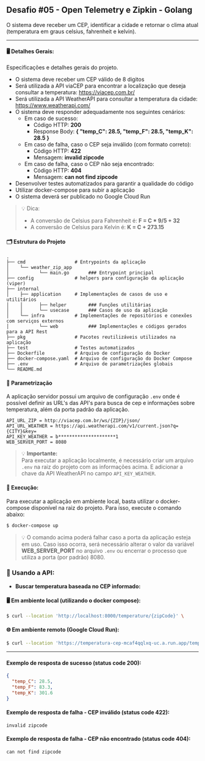 ## Desafio #05 - Open Telemetry e Zipkin - Golang

O sistema deve receber um CEP, identificar a cidade e retornar o clima atual (temperatura em graus celsius, fahrenheit e kelvin).

---
#### 🖥️ Detalhes Gerais:

Especificações e detalhes gerais do projeto. 
- O sistema deve receber um CEP válido de 8 digitos
- Será utilizada a API viaCEP para encontrar a localização que deseja consultar a temperatura: https://viacep.com.br/
- Será utilizada a API WeatherAPI para consultar a temperatura da cidade: https://www.weatherapi.com/
- O sistema deve responder adequadamente nos seguintes cenários:
  - Em caso de sucesso:
    - Código HTTP: **200**
    - Response Body: **{ "temp_C": 28.5, "temp_F": 28.5, "temp_K": 28.5 }**
  - Em caso de falha, caso o CEP seja inválido (com formato correto):
    - Código HTTP: **422**
    - Mensagem: **invalid zipcode**
  - Em caso de falha, caso o CEP não seja encontrado:
    -  Código HTTP: **404**
    - Mensagem: **can not find zipcode**
- Desenvolver testes automatizados para garantir a qualidade do código
- Utilizar docker-compose para subir a aplicação
- O sistema deverá ser publicado no Google Cloud Run

> 💡 Dica:<br/>
> - A conversão de Celsius para Fahrenheit é: **F = C * 9/5 + 32**
> - A conversão de Celsius para Kelvin é: **K = C + 273.15**

#### 🗂️ Estrutura do Projeto
    .
    ├── cmd                  # Entrypoints da aplicação
    │    └── weather_zip_app
    │           └── main.go       ### Entrypoint principal
    ├── config               # helpers para configuração da aplicação (viper)
    ├── internal
    │    ├── application     # Implementações de casos de uso e utilitários
    │    │      ├── helper        ### Funções utilitárias
    │    │      └── usecase       ### Casos de uso da aplicação
    │    └── infra           # Implementações de repositórios e conexões com serviços externos
    │           └── web           ### Implementações e códigos gerados para a API Rest
    ├── pkg                  # Pacotes reutilizáveis utilizados na aplicação
    ├── test                 # Testes automatizados
    ├── Dockerfile           # Arquivo de configuração do Docker
    ├── docker-compose.yaml  # Arquivo de configuração do Docker Compose
    ├── .env                 # Arquivo de parametrizações globais
    └── README.md

#### 🧭 Parametrização
A aplicação servidor possui um arquivo de configuração `.env` onde é possível definir as URL's das API's para busca de cep e informações sobre temperatura, além da porta padrão da aplicação.

```
API_URL_ZIP = http://viacep.com.br/ws/{ZIP}/json/
API_URL_WEATHER = https://api.weatherapi.com/v1/current.json?q={CITY}&key=
API_KEY_WEATHER = b*********************1
WEB_SERVER_PORT = 8080
```

> 💡 **Importante:**<br/>
> Para executar a aplicação localmente, é necessário criar um arquivo `.env` na raiz do projeto com as informações acima. E adicionar a chave da API WeatherAPI no campo `API_KEY_WEATHER`.

#### 🚀 Execução:
Para executar a aplicação em ambiente local, basta utilizar o docker-compose disponível na raiz do projeto. Para isso, execute o comando abaixo:
```bash
$ docker-compose up
```

> 💡 O comando acima poderá falhar caso a porta da aplicação esteja em uso. Caso isso ocorra, será necessário alterar o valor da variável **WEB_SERVER_PORT** no arquivo `.env` ou encerrar o processo que utiliza a porta (por padrão) 8080.

### 📝 Usando a API:

- **Buscar temperatura baseada no CEP informado:**

#### 🖥️ Em ambiente local (utilizando o docker compose):
```bash
$ curl --location 'http://localhost:8000/temperature/{zipCode}' \
```

#### 🌐 Em ambiente remoto (Google Cloud Run):
```bash
$ curl --location 'https://temperatura-cep-mcaf4qqlxq-uc.a.run.app/temperature/{zipCode}' \
```
---
#### Exemplo de resposta de sucesso (status code 200):
```json
{
  "temp_C": 28.5,
  "temp_F": 83.3,
  "temp_K": 301.6
}
```

#### Exemplo de resposta de falha - CEP inválido (status code 422):
```
invalid zipcode
```

#### Exemplo de resposta de falha - CEP não encontrado (status code 404):
```
can not find zipcode
```